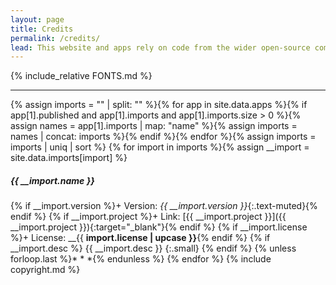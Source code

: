 ```yaml
---
layout: page
title: Credits
permalink: /credits/
lead: This website and apps rely on code from the wider open-source community. Below is a list of all __external libraries__ that are used in this site, their versions and where you can find more information. A huge debt of thanks is due to all those who work to provide the highest possible quality open-source code.
---
```

{% include_relative FONTS.md %}

- - -

{% assign imports = "" | split: "" %}{% for app in site.data.apps %}{% if app[1].published and app[1].imports and app[1].imports.size > 0 %}{% assign names = app[1].imports | map: "name" %}{% assign imports = names | concat: imports %}{% endif %}{% endfor %}{% assign imports = imports | uniq | sort %}
{% for import in imports %}{% assign __import = site.data.imports[import] %}
##### {{ __import.name }}
{% if __import.version %}+ Version: _{{ __import.version }}_{:.text-muted}{% endif %}
{% if __import.project %}+ Link: [{{ __import.project }}]({{ __import.project }}){:target="_blank"}{% endif %}
{% if __import.license %}+ License: __{{ __import.license | upcase }}__{% endif %}
{% if __import.desc %}
{{ __import.desc }}
{:.small}
{% endif %}
{% unless forloop.last %}* * *{% endunless %}
{% endfor %}
{% include copyright.md %}
